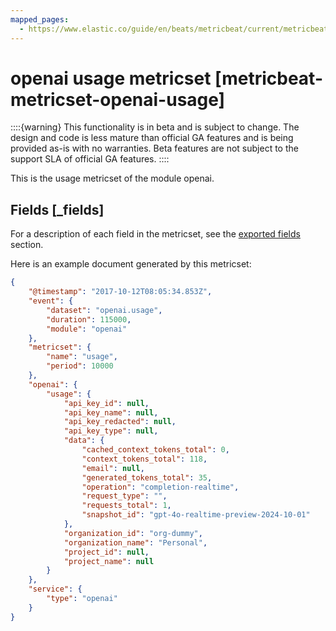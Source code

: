```yaml
---
mapped_pages:
  - https://www.elastic.co/guide/en/beats/metricbeat/current/metricbeat-metricset-openai-usage.html
---
```


# openai usage metricset [metricbeat-metricset-openai-usage]

::::{warning}
This functionality is in beta and is subject to change. The design and code is less mature than official GA features and is being provided as-is with no warranties. Beta features are not subject to the support SLA of official GA features.
::::


This is the usage metricset of the module openai.

## Fields [_fields]

For a description of each field in the metricset, see the [exported fields](/reference/metricbeat/exported-fields-openai.md) section.

Here is an example document generated by this metricset:

```json
{
    "@timestamp": "2017-10-12T08:05:34.853Z",
    "event": {
        "dataset": "openai.usage",
        "duration": 115000,
        "module": "openai"
    },
    "metricset": {
        "name": "usage",
        "period": 10000
    },
    "openai": {
        "usage": {
            "api_key_id": null,
            "api_key_name": null,
            "api_key_redacted": null,
            "api_key_type": null,
            "data": {
                "cached_context_tokens_total": 0,
                "context_tokens_total": 118,
                "email": null,
                "generated_tokens_total": 35,
                "operation": "completion-realtime",
                "request_type": "",
                "requests_total": 1,
                "snapshot_id": "gpt-4o-realtime-preview-2024-10-01"
            },
            "organization_id": "org-dummy",
            "organization_name": "Personal",
            "project_id": null,
            "project_name": null
        }
    },
    "service": {
        "type": "openai"
    }
}
```
